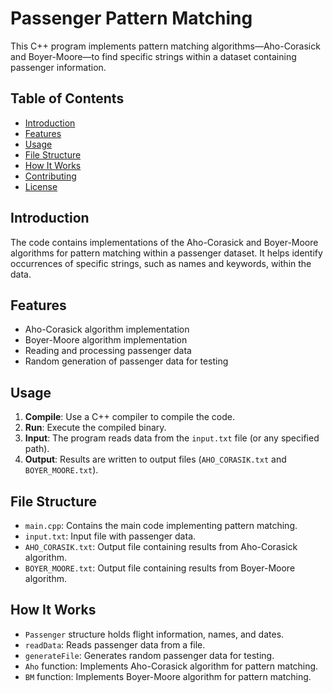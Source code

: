 # Passenger Pattern Matching

This C++ program implements pattern matching algorithms—Aho-Corasick and Boyer-Moore—to find specific strings within a dataset containing passenger information.

## Table of Contents

- [Introduction](#introduction)
- [Features](#features)
- [Usage](#usage)
- [File Structure](#file-structure)
- [How It Works](#how-it-works)
- [Contributing](#contributing)
- [License](#license)

## Introduction

The code contains implementations of the Aho-Corasick and Boyer-Moore algorithms for pattern matching within a passenger dataset. It helps identify occurrences of specific strings, such as names and keywords, within the data.

## Features

- Aho-Corasick algorithm implementation
- Boyer-Moore algorithm implementation
- Reading and processing passenger data
- Random generation of passenger data for testing

## Usage

1. **Compile**: Use a C++ compiler to compile the code.
2. **Run**: Execute the compiled binary.
3. **Input**: The program reads data from the `input.txt` file (or any specified path).
4. **Output**: Results are written to output files (`AHO_CORASIK.txt` and `BOYER_MOORE.txt`).

## File Structure

- `main.cpp`: Contains the main code implementing pattern matching.
- `input.txt`: Input file with passenger data.
- `AHO_CORASIK.txt`: Output file containing results from Aho-Corasick algorithm.
- `BOYER_MOORE.txt`: Output file containing results from Boyer-Moore algorithm.

## How It Works

- `Passenger` structure holds flight information, names, and dates.
- `readData`: Reads passenger data from a file.
- `generateFile`: Generates random passenger data for testing.
- `Aho` function: Implements Aho-Corasick algorithm for pattern matching.
- `BM` function: Implements Boyer-Moore algorithm for pattern matching.
